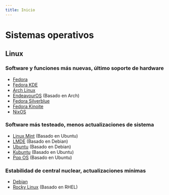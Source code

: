 ```yaml
---
title: Inicio
---
```


# Sistemas operativos

## Linux

### Software y funciones más nuevas, último soporte de hardware

- [Fedora](https://getfedora.org/)
- [Fedora KDE](https://fedoraproject.org/spins/kde/)
- [Arch Linux](https://www.archlinux.org/)
- [EndeavourOS](https://endeavouros.com/) (Basado en Arch)
- [Fedora Silverblue](https://silverblue.fedoraproject.org/)
- [Fedora Kinoite](https://kinoite.fedoraproject.org/) 
- [NixOS](https://nixos.org/)

### Software más testeado, menos actualizaciones de sistema

- [Linux Mint](https://linuxmint.com/download.php) (Basado en Ubuntu)
- [LMDE](https://linuxmint.com/download_lmde.php) (Basado en Debian)
- [Ubuntu](https://ubuntu.com/download/desktop) (Basado en Debian)
- [Kubuntu](https://kubuntu.org/getkubuntu/) (Basado en Ubuntu)
- [Pop OS](https://pop.system76.com/) (Basado en Ubuntu)

### Estabilidad de central nuclear, actualizaciones mínimas

- [Debian](https://www.debian.org/CD/live/)
- [Rocky Linux](https://rockylinux.org/) (Basado en RHEL)
